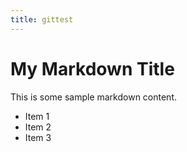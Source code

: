 ```yaml
---
title: gittest
---
```


# My Markdown Title

This is some sample markdown content.

- Item 1
- Item 2
- Item 3